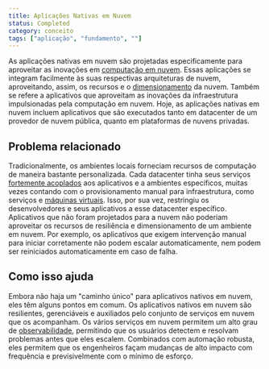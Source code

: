 ```yaml
---
title: Aplicações Nativas em Nuvem 
status: Completed
category: conceito
tags: ["aplicação", "fundamento", ""]
---
```


As aplicações nativas em nuvem são projetadas especificamente para aproveitar as inovações em [computação em nuvem](/pt-br/cloud-computing/). Essas aplicações se integram facilmente às suas respectivas arquiteturas de nuvem, aproveitando, assim, os recursos e o [dimensionamento](/scalability/) da nuvem. Também se refere a aplicativos que aproveitam as inovações da infraestrutura impulsionadas pela computação em nuvem. Hoje, as aplicações nativas em nuvem incluem aplicativos que são executados tanto em datacenter de um provedor de nuvem pública, quanto em plataformas de nuvens privadas.

## Problema relacionado

Tradicionalmente, os ambientes locais forneciam recursos de computação de maneira bastante personalizada. Cada datacenter tinha seus serviços [fortemente acoplados](/tightly-coupled-architectures/) aos aplicativos e a ambientes específicos, muitas vezes contando com o provisionamento manual para infraestrutura, como serviços e [máquinas virtuais](/pt-br/virtual-machine/). Isso, por sua vez, restringiu os desenvolvedores e seus aplicativos a esse datacenter específico. Aplicativos que não foram projetados para a nuvem não poderiam aproveitar os recursos de resiliência e dimensionamento de um ambiente em nuvem. Por exemplo, os aplicativos que exigem intervenção manual para iniciar corretamente não podem escalar automaticamente, nem podem ser reiniciados automaticamente em caso de falha.

## Como isso ajuda

Embora não haja um "caminho único" para aplicativos nativos em nuvem, eles têm alguns pontos em comum. Os aplicativos nativos em nuvem são resilientes, gerenciáveis e auxiliados pelo conjunto de serviços em nuvem que os acompanham. Os vários serviços em nuvem permitem um alto grau de [observabilidade](/observability/), permitindo que os usuários detectem e resolvam problemas antes que eles escalem. Combinados com automação robusta, eles permitem que os engenheiros façam mudanças de alto impacto com frequência e previsivelmente com o mínimo de esforço.
